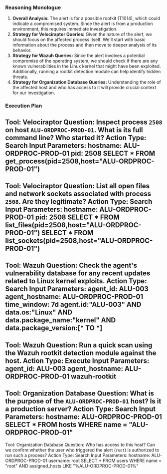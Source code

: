 ### Reasoning Monologue

1.  **Overall Analysis:** The alert is for a possible rootkit (T1014), which could indicate a compromised system. Since the alert is from a production environment, this requires immediate investigation.
2.  **Strategy for Velociraptor Queries:** Given the nature of the alert, we should focus on the affected process itself. We'll start with basic information about the process and then move to deeper analysis of its behavior.
3.  **Strategy for Wazuh Queries:** Since the alert involves a potential compromise of the operating system, we should check if there are any known vulnerabilities in the Linux kernel that might have been exploited. Additionally, running a rootkit detection module can help identify hidden threats.
4.  **Strategy for Organization Database Queries:** Understanding the role of the affected host and who has access to it will provide crucial context for our investigation.

### Execution Plan

Tool: Velociraptor
Question: Inspect process `2508` on host `ALU-ORDPROC-PROD-01`. What is its full command line? Who started it?
Action Type: Search
Input Parameters:
  hostname: ALU-ORDPROC-PROD-01
  pid: 2508
<EXECUTE>
SELECT * FROM get_process(pid=2508,host="ALU-ORDPROC-PROD-01")
</EXECUTE>
---
Tool: Velociraptor
Question: List all open files and network sockets associated with process `2508`. Are they legitimate?
Action Type: Search
Input Parameters:
  hostname: ALU-ORDPROC-PROD-01
  pid: 2508
<EXECUTE>
SELECT * FROM list_files(pid=2508,host="ALU-ORDPROC-PROD-01")
SELECT * FROM list_sockets(pid=2508,host="ALU-ORDPROC-PROD-01")
</EXECUTE>
---
Tool: Wazuh
Question: Check the agent's vulnerability database for any recent updates related to Linux kernel exploits.
Action Type: Search
Input Parameters:
  agent_id: ALU-003
  agent_hostname: ALU-ORDPROC-PROD-01
  time_window: 7d
<EXECUTE>
agent.id:"ALU-003" AND data.os:"Linux" AND data.package_name:"kernel" AND data.package_version:[* TO *]
</EXECUTE>
---
Tool: Wazuh
Question: Run a quick scan using the Wazuh rootkit detection module against the host.
Action Type: Execute
Input Parameters:
  agent_id: ALU-003
  agent_hostname: ALU-ORDPROC-PROD-01
<EXECUTE>
wazuh-rootkit
</EXECUTE>
---
Tool: Organization Database
Question: What is the purpose of the `ALU-ORDPROC-PROD-01` host? Is it a production server?
Action Type: Search
Input Parameters:
  hostname: ALU-ORDPROC-PROD-01
<EXECUTE>
SELECT * FROM hosts WHERE name = "ALU-ORDPROC-PROD-01"
</EXECUTE>
---
Tool: Organization Database
Question: Who has access to this host? Can we confirm whether the user who triggered the alert (`root`) is authorized to run such a process?
Action Type: Search
Input Parameters:
  hostname: ALU-ORDPROC-PROD-01
  username: root
<EXECUTE>
SELECT * FROM users WHERE name = "root" AND assigned_hosts LIKE "%ALU-ORDPROC-PROD-01%"
</EXECUTE>